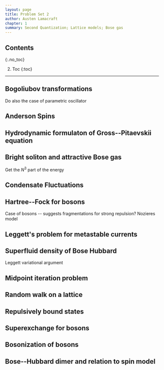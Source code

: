 ```yaml
---
layout: page
title: Problem Set 2
author: Austen Lamacraft
chapter: 1
summary: Second Quantization; Lattice models; Bose gas
---
```


## Contents
{:.no_toc}

2. Toc
{:toc}

---

## Bogoliubov transformations

Do also the case of parametric oscillator

## Anderson Spins

## Hydrodynamic formulaton of Gross--Pitaevskii equation

## Bright soliton and attractive Bose gas

Get the $N^3$ part of the energy

## Condensate Fluctuations

## Hartree--Fock for bosons

Case of bosons -- suggests fragmentations for strong repulsion? Nozieres model

## Leggett's problem for metastable currents

## Superfluid density of Bose Hubbard

Leggett variational argument

## Midpoint iteration problem

## Random walk on a lattice

## Repulsively bound states

## Superexchange for bosons

## Bosonization of bosons

## Bose--Hubbard dimer and relation to spin model
